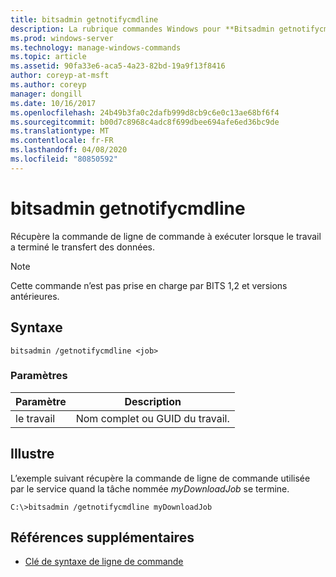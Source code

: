```yaml
---
title: bitsadmin getnotifycmdline
description: La rubrique commandes Windows pour **Bitsadmin getnotifycmdline**, qui récupère la commande de ligne de commande qui est exécutée lorsque le travail a terminé le transfert des données.
ms.prod: windows-server
ms.technology: manage-windows-commands
ms.topic: article
ms.assetid: 90fa33e6-aca5-4a23-82bd-19a9f13f8416
author: coreyp-at-msft
ms.author: coreyp
manager: dongill
ms.date: 10/16/2017
ms.openlocfilehash: 24b49b3fa0c2dafb999d8cb9c6e0c13ae68bf6f4
ms.sourcegitcommit: b00d7c8968c4adc8f699dbee694afe6ed36bc9de
ms.translationtype: MT
ms.contentlocale: fr-FR
ms.lasthandoff: 04/08/2020
ms.locfileid: "80850592"
---
```

# <a name="bitsadmin-getnotifycmdline"></a>bitsadmin getnotifycmdline

Récupère la commande de ligne de commande à exécuter lorsque le travail a terminé le transfert des données.

> [!NOTE]
> Cette commande n’est pas prise en charge par BITS 1,2 et versions antérieures.

## <a name="syntax"></a>Syntaxe

```
bitsadmin /getnotifycmdline <job>
```

### <a name="parameters"></a>Paramètres

| Paramètre | Description |
| -------------- | -------------- |
| le travail | Nom complet ou GUID du travail. |

## <a name="examples"></a><a name=BKMK_examples></a>Illustre

L’exemple suivant récupère la commande de ligne de commande utilisée par le service quand la tâche nommée *myDownloadJob* se termine.

```
C:\>bitsadmin /getnotifycmdline myDownloadJob
```

## <a name="additional-references"></a>Références supplémentaires

- [Clé de syntaxe de ligne de commande](command-line-syntax-key.md)